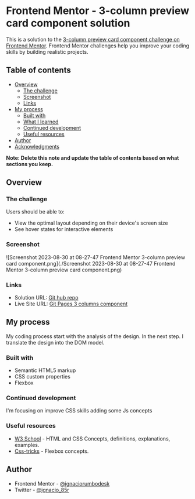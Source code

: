 # Frontend Mentor - 3-column preview card component solution

This is a solution to the [3-column preview card component challenge on Frontend Mentor](https://www.frontendmentor.io/challenges/3column-preview-card-component-pH92eAR2-). Frontend Mentor challenges help you improve your coding skills by building realistic projects. 

## Table of contents

- [Overview](#overview)
  - [The challenge](#the-challenge)
  - [Screenshot](#screenshot)
  - [Links](#links)
- [My process](#my-process)
  - [Built with](#built-with)
  - [What I learned](#what-i-learned)
  - [Continued development](#continued-development)
  - [Useful resources](#useful-resources)
- [Author](#author)
- [Acknowledgments](#acknowledgments)

**Note: Delete this note and update the table of contents based on what sections you keep.**

## Overview

### The challenge

Users should be able to:

- View the optimal layout depending on their device's screen size
- See hover states for interactive elements

### Screenshot

![Screenshot 2023-08-30 at 08-27-47 Frontend Mentor 3-column preview card component.png](./Screenshot 2023-08-30 at 08-27-47 Frontend Mentor 3-column preview card component.png)


### Links

- Solution URL: [Git hub repo](https://github.com/ignaciorumbodesk/3-column-preview-card-component-main)
- Live Site URL: [Git Pages 3 columns component](https://ignaciorumbodesk.github.io/3-column-preview-card-component-main/)

## My process
My coding process start with the analysis of the design. In the next step. I translate the design into the DOM model.
### Built with
- Semantic HTML5 markup
- CSS custom properties
- Flexbox

### Continued development

I'm focusing on improve CSS skills adding some Js concepts

### Useful resources

- [W3 School](https://www.w3school.com) - HTML and CSS Concepts, definitions, explanations, examples.
- [Css-tricks](https://www.css-tricks.com/.com) - Flexbox concepts. 

## Author

- Frontend Mentor - [@ignaciorumbodesk](https://www.frontendmentor.io/profile/ignaciorumbodesk)
- Twitter - [@ignacio_85r](https://www.twitter.com/ignacio_85r)

